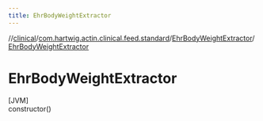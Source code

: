 ```yaml
---
title: EhrBodyWeightExtractor
---
```

//[clinical](../../../index.html)/[com.hartwig.actin.clinical.feed.standard](../index.html)/[EhrBodyWeightExtractor](index.html)/[EhrBodyWeightExtractor](-ehr-body-weight-extractor.html)



# EhrBodyWeightExtractor



[JVM]\
constructor()




